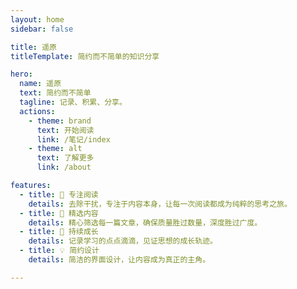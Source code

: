 ```yaml
---
layout: home
sidebar: false

title: 遥原
titleTemplate: 简约而不简单的知识分享

hero:
  name: 遥原
  text: 简约而不简单
  tagline: 记录、积累、分享。
  actions:
    - theme: brand
      text: 开始阅读
      link: /笔记/index
    - theme: alt
      text: 了解更多
      link: /about

features:
  - title: 📖 专注阅读
    details: 去除干扰，专注于内容本身，让每一次阅读都成为纯粹的思考之旅。
  - title: 🎯 精选内容
    details: 精心筛选每一篇文章，确保质量胜过数量，深度胜过广度。
  - title: 🌱 持续成长
    details: 记录学习的点点滴滴，见证思想的成长轨迹。
  - title: 💡 简约设计
    details: 简洁的界面设计，让内容成为真正的主角。

---
```


<HomePage />

<script setup>
import { ref, onMounted } from 'vue'
const latest = ref([])
onMounted(async () => {
  latest.value = await fetch('/latest.json').then(res => res.json())
})
</script>


<style>
.recent-posts {
  max-width: 960px;
  margin: 4rem auto;
  padding: 0 1rem;
}

.recent-posts h2 {
  font-size: 1.5rem;
  margin-bottom: 2rem;
  text-align: center;
  color: var(--vp-c-text-1);
  font-weight: 600;
}

.post-list {
  display: grid;
  gap: 1.5rem;
  grid-template-columns: repeat(auto-fit, minmax(300px, 1fr));
}

.post-item {
  display: block;
  text-decoration: none;
  color: inherit;
  background: var(--vp-c-bg-soft);
  border-radius: 12px;
  padding: 1.5rem;
  transition: all 0.3s ease;
  border: none;
}

.post-item:hover {
  transform: translateY(-2px);
  border-color: transparent;
  box-shadow: 0 4px 12px rgba(0, 0, 0, 0.05);
}

.post-content h3 {
  font-size: 1.25rem;
  margin: 0 0 0.5rem;
  color: var(--vp-c-text-1);
  font-weight: 600;
}

.post-meta {
  font-size: 0.875rem;
  color: var(--vp-c-text-2);
  margin: 0 0 0.75rem;
}

.post-desc {
  font-size: 0.9375rem;
  color: var(--vp-c-text-2);
  margin: 0;
  line-height: 1.6;
}

@media (max-width: 640px) {
  .post-list {
    grid-template-columns: 1fr;
  }
  
  .recent-posts {
    margin: 2rem auto;
  }
}
</style> 